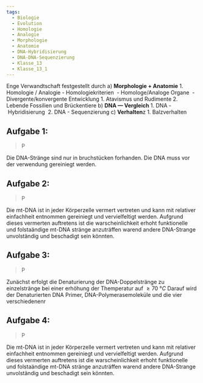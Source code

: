 ```yaml
---
tags:
  - Biologie
  - Evolution
  - Homologie
  - Analogie
  - Morphologie
  - Anatomie
  - DNA-Hybridisierung
  - DNA-DNA-Sequenzierung
  - Klasse_13
  - Klasse_13_1
---
```

Enge Verwandtschaft festgestellt durch
	a) **Morphologie + Anatomie**
		1. Homologie / Analogie
			-  Homologiekriterien 
			- Homologe/Analoge Organe 
			- Divergente/konvergente Entwicklung
		1. Atavismus und Rudimente
		2. Lebende Fossilien und Brückentiere
	b) **DNA — Vergleich**
		1. DNA - Hybridisierung 
		2. DNA - Sequenzierung
	c) **Verhalten**z 
		1. Balzverhalten




## Aufgabe 1:
> P

Die DNA-Stränge sind nur in bruchstücken forhanden.
Die DNA muss vor der verwendung gereiniegt werden.

## Aufgabe 2:
> P

Die mt-DNA ist in jeder Körperzelle vermert vertreten und kann mit relativer einfachheit entnommen gereiniegt und vervielfeltigt werden. Aufgrund dieses vermerten auftretens ist die warscheinlichkeit erhoht funktionelle und folstaändige mt-DNA stränge anzuträffen warend andere DNA-Strange unvolständig und beschadigt sein könnten.


## Aufgabe 3:
> P

Zunächst erfolgt die Denaturierung der DNA-Doppelstränge zu einzelstränge bei einer erhöhung der Themperatur auf $\ge70~°C$
Darauf wird der Denaturierten DNA Primer, DNA-Polymerasemoleküle und die vier verschiedenenr
## Aufgabe 4:
> P

Die mt-DNA ist in jeder Körperzelle vermert vertreten und kann mit relativer einfachheit entnommen gereiniegt und vervielfeltigt werden. Aufgrund dieses vermerten auftretens ist die warscheinlichkeit erhoht funktionelle und folstaändige mt-DNA stränge anzuträffen warend andere DNA-Strange unvolständig und beschadigt sein könnten.



